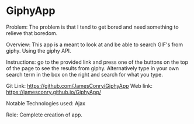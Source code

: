 # GiphyApp

Problem: The problem is that I tend to get bored and need something to relieve that boredom.

Overview: This app is a meant to look at and be able to search GIF's from giphy. Using the giphy API.

Instructions: go to the provided link and press one of the buttons on the top of the page to see the results from giphy. Alternatively type in your own search term in the box on the right and search for what you type.

Git Link: https://github.com/JamesConry/GiphyApp Web link: https://jamesconry.github.io/GiphyApp/

Notable Technologies used: Ajax

Role: Complete creation of app.
